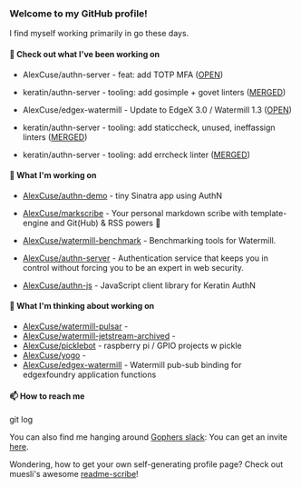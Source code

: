 ### Welcome to my GitHub profile!

I find myself working primarily in go these days.

#### 🔭 Check out what I've been working on

- AlexCuse/authn-server - feat: add TOTP MFA ([OPEN](https://github.com/AlexCuse/authn-server/pull/1))

- keratin/authn-server - tooling: add gosimple &#43; govet linters ([MERGED](https://github.com/keratin/authn-server/pull/217))

- AlexCuse/edgex-watermill - Update to EdgeX 3.0 / Watermill 1.3 ([OPEN](https://github.com/AlexCuse/edgex-watermill/pull/12))

- keratin/authn-server - tooling: add staticcheck, unused, ineffassign linters ([MERGED](https://github.com/keratin/authn-server/pull/214))

- keratin/authn-server - tooling: add errcheck linter ([MERGED](https://github.com/keratin/authn-server/pull/213))


#### 🍴 What I'm working on

- [AlexCuse/authn-demo](https://github.com/AlexCuse/authn-demo) - tiny Sinatra app using AuthN

- [AlexCuse/markscribe](https://github.com/AlexCuse/markscribe) - Your personal markdown scribe with template-engine and Git(Hub) &amp; RSS powers 📜

- [AlexCuse/watermill-benchmark](https://github.com/AlexCuse/watermill-benchmark) - Benchmarking tools for Watermill.

- [AlexCuse/authn-server](https://github.com/AlexCuse/authn-server) - Authentication service that keeps you in control without forcing you to be an expert in web security.

- [AlexCuse/authn-js](https://github.com/AlexCuse/authn-js) - JavaScript client library for Keratin AuthN


#### 🌱 What I'm thinking about working on

- [AlexCuse/watermill-pulsar](https://github.com/AlexCuse/watermill-pulsar) - 
- [AlexCuse/watermill-jetstream-archived](https://github.com/AlexCuse/watermill-jetstream-archived) - 
- [AlexCuse/picklebot](https://github.com/AlexCuse/picklebot) - raspberry pi / GPIO projects w pickle
- [AlexCuse/yogo](https://github.com/AlexCuse/yogo) - 
- [AlexCuse/edgex-watermill](https://github.com/AlexCuse/edgex-watermill) - Watermill pub-sub binding for edgexfoundry application functions

#### 📫 How to reach me

git log

You can also find me hanging around [Gophers slack](https://gophers.slack.com/): You can get an invite [here](https://gophersinvite.herokuapp.com/).


Wondering, how to get your own self-generating profile page? 
Check out muesli's awesome [readme-scribe](https://github.com/muesli/readme-scribe)!
